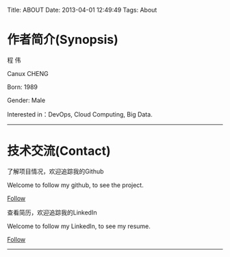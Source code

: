 Title: ABOUT
Date: 2013-04-01 12:49:49
Tags: About



# 作者简介(Synopsis)

程 伟

Canux CHENG

Born: 1989

Gender: Male

Interested in：DevOps, Cloud Computing, Big Data.

***

# 技术交流(Contact)

了解项目情况，欢迎追踪我的Github

Welcome to follow my github, to see the project.

[Follow](https://github.com/crazy-canux)

查看简历，欢迎追踪我的LinkedIn

Welcome to follow my LinkedIn, to see my resume.

[Follow](http://www.linkedin.com/profile/preview?locale=zh_CN&trk=prof-0-sb-preview-primary-button)

***
